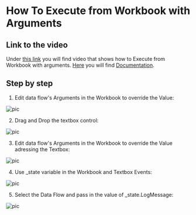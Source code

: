 
# How To Execute from Workbook with Arguments

## Link to the video

Under [this link](https://profitbasedocs.blob.core.windows.net/videos/Data%20Flow%20-%20Execute%20from%20Workbook%20with%20arguments.mp4) you will find video that shows how to Execute from Workbook with arguments. [Here](../../dataflows/execution/index.md) you will find [Documentation](../../dataflows/execution/index.md).
<br/>


## Step by step


1. Edit data flow's Arguments in the Workbook to override the Value:

![pic](https://profitbasedocs.blob.core.windows.net/images/HTpar2%20(1).png)

2. Drag and Drop the textbox control: 

![pic](https://profitbasedocs.blob.core.windows.net/images/HTpar2%20(2).png)

3. Edit data flow's Arguments in the Workbook to override the Value adressing the Textbox:
   
![pic](https://profitbasedocs.blob.core.windows.net/images/HTpar2%20(3).png)

4. Use _state variable in the Workbook and Textbox Events:

![pic](https://profitbasedocs.blob.core.windows.net/images/HTpar2%20(4).png)

5. Select the Data Flow and pass in the value of _state.LogMessage:

![pic](https://profitbasedocs.blob.core.windows.net/images/HTpar2%20(5).png)